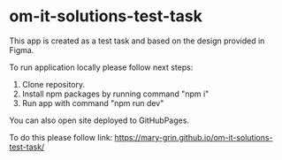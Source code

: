 # om-it-solutions-test-task

This app is created as a test task and based on the design provided in Figma.

To run application locally please follow next steps:

1. Clone repository.
2. Install npm packages by running command "npm i"
3. Run app with command "npm run dev"

You can also open site deployed to GitHubPages. 

To do this please follow link: https://mary-grin.github.io/om-it-solutions-test-task/
